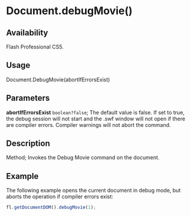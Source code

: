 # Document.debugMovie()

## Availability

Flash Professional CS5.

## Usage

Document.DebugMovie(abortIfErrorsExist)

## Parameters

**abortIfErrorsExist** `boolean?false`; The default value is false. If set to true, the debug session will not start and the .swf window will not open if there are compiler errors. Compiler warnings will not abort the command.

## Description

Method; Invokes the Debug Movie command on the document.

## Example

The following example opens the current document in debug mode, but aborts the operation if compiler errors exist:

```javascript
fl.getDocumentDOM().debugMovie(1);
```
